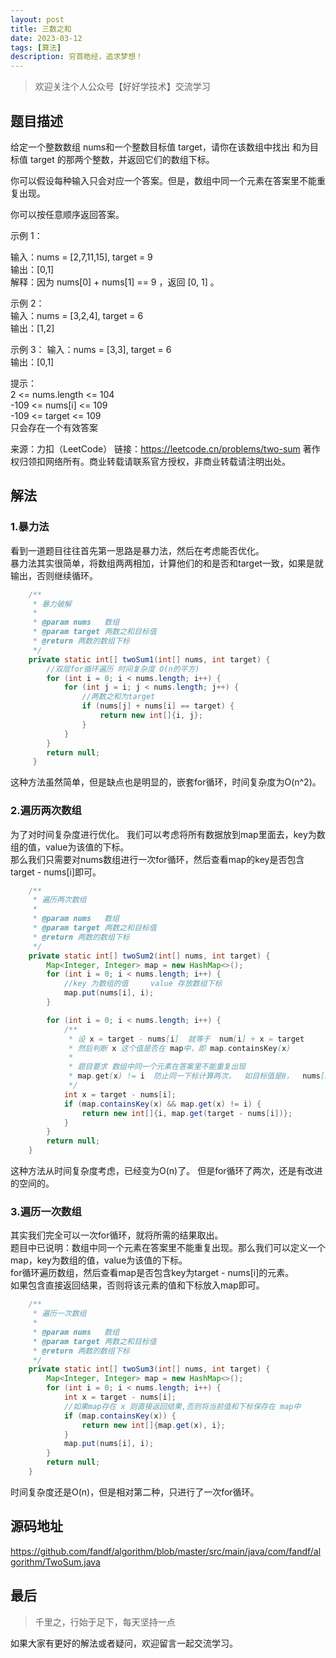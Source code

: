 ```yaml
---
layout: post
title: 三数之和
date: 2023-03-12
tags: [算法]
description: 穷首皓经，追求梦想！
---
```


>欢迎关注个人公众号【好好学技术】交流学习


## 题目描述
给定一个整数数组 nums和一个整数目标值 target，请你在该数组中找出 和为目标值 target 的那两个整数，并返回它们的数组下标。

你可以假设每种输入只会对应一个答案。但是，数组中同一个元素在答案里不能重复出现。

你可以按任意顺序返回答案。

示例 1：

输入：nums = [2,7,11,15], target = 9  
输出：[0,1]  
解释：因为 nums[0] + nums[1] == 9 ，返回 [0, 1] 。  

示例 2：  
输入：nums = [3,2,4], target = 6  
输出：[1,2]  

示例 3：
输入：nums = [3,3], target = 6  
输出：[0,1]  

提示：  
2 <= nums.length <= 104  
-109 <= nums[i] <= 109  
-109 <= target <= 109  
只会存在一个有效答案


来源：力扣（LeetCode）
链接：https://leetcode.cn/problems/two-sum
著作权归领扣网络所有。商业转载请联系官方授权，非商业转载请注明出处。

## 解法
### 1.暴力法
看到一道题目往往首先第一思路是暴力法，然后在考虑能否优化。  
暴力法其实很简单，将数组两两相加，计算他们的和是否和target一致，如果是就输出，否则继续循环。

```java
    /**  
     * 暴力破解  
     *  
     * @param nums   数组  
     * @param target 两数之和目标值  
     * @return 两数的数组下标  
     */  
    private static int[] twoSum1(int[] nums, int target) {
        //双层for循环遍历 时间复杂度 O(n的平方)
        for (int i = 0; i < nums.length; i++) {
            for (int j = i; j < nums.length; j++) {
                //两数之和为target
                if (nums[j] + nums[i] == target) {
                    return new int[]{i, j};
                }
            }
        }
        return null;
     }
```
这种方法虽然简单，但是缺点也是明显的，嵌套for循环，时间复杂度为O(n^2)。  

### 2.遍历两次数组
为了对时间复杂度进行优化。 我们可以考虑将所有数据放到map里面去，key为数组的值，value为该值的下标。  
那么我们只需要对nums数组进行一次for循环，然后查看map的key是否包含target - nums[i]即可。
```java
    /**  
     * 遍历两次数组  
     *  
     * @param nums   数组  
     * @param target 两数之和目标值  
     * @return 两数的数组下标  
     */  
    private static int[] twoSum2(int[] nums, int target) {
        Map<Integer, Integer> map = new HashMap<>();
        for (int i = 0; i < nums.length; i++) {
            //key 为数组的值     value 存放数组下标
            map.put(nums[i], i);
        }

        for (int i = 0; i < nums.length; i++) {
            /**
             * 设 x = target - nums[i]  就等于  num[i] + x = target
             * 然后判断 x 这个值是否在 map中，即 map.containsKey(x)
             *
             * 题目要求 数组中同一个元素在答案里不能重复出现
             * map.get(x) != i  防止同一下标计算两次，  如目标值是8，  nums[2] = 4 , 则会返回 4,4
             */
            int x = target - nums[i];
            if (map.containsKey(x) && map.get(x) != i) {
                return new int[]{i, map.get(target - nums[i])};
            }
        }
        return null;
    }
```

这种方法从时间复杂度考虑，已经变为O(n)了。 但是for循环了两次，还是有改进的空间的。

### 3.遍历一次数组
其实我们完全可以一次for循环，就将所需的结果取出。  
题目中已说明：数组中同一个元素在答案里不能重复出现。那么我们可以定义一个map，key为数组的值，value为该值的下标。  
for循环遍历数组，然后查看map是否包含key为target - nums[i]的元素。  
如果包含直接返回结果，否则将该元素的值和下标放入map即可。

```java
    /**  
     * 遍历一次数组  
     *  
     * @param nums   数组  
     * @param target 两数之和目标值  
     * @return 两数的数组下标  
     */  
    private static int[] twoSum3(int[] nums, int target) {
        Map<Integer, Integer> map = new HashMap<>();
        for (int i = 0; i < nums.length; i++) {
            int x = target - nums[i];
            //如果map存在 x 则直接返回结果,否则将当前值和下标保存在 map中
            if (map.containsKey(x)) {
                return new int[]{map.get(x), i};
            }
            map.put(nums[i], i);
        }
        return null;
    }
```
时间复杂度还是O(n)，但是相对第二种，只进行了一次for循环。


## 源码地址

https://github.com/fandf/algorithm/blob/master/src/main/java/com/fandf/algorithm/TwoSum.java

## 最后
>千里之，行始于足下，每天坚持一点

如果大家有更好的解法或者疑问，欢迎留言一起交流学习。